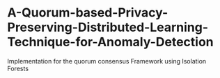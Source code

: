 # A-Quorum-based-Privacy-Preserving-Distributed-Learning-Technique-for-Anomaly-Detection
Implementation for the quorum consensus Framework using Isolation Forests
